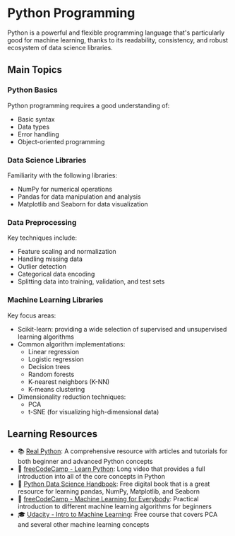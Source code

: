 # Python Programming

Python is a powerful and flexible programming language that's particularly good for machine learning, thanks to its readability, consistency, and robust ecosystem of data science libraries.

## Main Topics

### Python Basics

Python programming requires a good understanding of:

* Basic syntax
* Data types
* Error handling
* Object-oriented programming

### Data Science Libraries

Familiarity with the following libraries:

* NumPy for numerical operations
* Pandas for data manipulation and analysis
* Matplotlib and Seaborn for data visualization

### Data Preprocessing

Key techniques include:

* Feature scaling and normalization
* Handling missing data
* Outlier detection
* Categorical data encoding
* Splitting data into training, validation, and test sets

### Machine Learning Libraries

Key focus areas:

* Scikit-learn: providing a wide selection of supervised and unsupervised learning algorithms
* Common algorithm implementations:
    * Linear regression
    * Logistic regression
    * Decision trees
    * Random forests
    * K-nearest neighbors (K-NN)
    * K-means clustering
* Dimensionality reduction techniques:
    * PCA
    * t-SNE (for visualizing high-dimensional data)

## Learning Resources

* 📚 [Real Python](https://realpython.com/): A comprehensive resource with articles and tutorials for both beginner and advanced Python concepts
* 🎥 [freeCodeCamp - Learn Python](https://www.youtube.com/watch?v=rfscVS0vtbw): Long video that provides a full introduction into all of the core concepts in Python
* 📖 [Python Data Science Handbook](https://jakevdp.github.io/PythonDataScienceHandbook/): Free digital book that is a great resource for learning pandas, NumPy, Matplotlib, and Seaborn
* 🎥 [freeCodeCamp - Machine Learning for Everybody](https://www.youtube.com/watch?v=i_LwzRVP7bg): Practical introduction to different machine learning algorithms for beginners
* 🎓 [Udacity - Intro to Machine Learning](https://www.udacity.com/course/intro-to-machine-learning--ud120): Free course that covers PCA and several other machine learning concepts